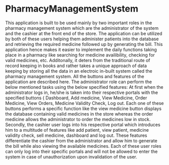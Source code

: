 # PharmacyManagementSystem
This application is built to be used mainly by two important roles in the pharmacy management system which are the administrator of the system and the cashier at the front end of the store. The application can be utilized by both of these users helping them administer patients into the database and retrieving the required medicine followed up by generating the bill. This application hence makes it easier to implement the daily functions taking place in a pharmacy like searching for medicine availibility, checking for valid medicines, etc. Additonally, it deters from the traditional route of record keeping in books and rather takes a unique approach of data keeping by storing all the data in an electroic in-built system called the pharmacy management system. All the buttons and features of the application are described here.
The administrator role can perform the below mentioned tasks using the below specified features:
At first when the administrator logs in, he/she is taken into their respective portals with the specified buttons ( Dashboard, Add medicine, View Medicine, Order Medicine, View Orders, Medicine Validity Check, Log out. Each one of these buttons performs a specific function like the view medicine button displays the database containing valid medicines in the store whereas the order medicine allows the administrator to order the medicines low in stock. 
Secondly, the cashier user logs into his respective portal which introduces him to a multitude of features like add patient, view patient, medicine validity check, sell medicine, dashboard and log out. These features differentiate the cashier from the administrator and allow him to generate the bill while also viewing the available medicines. Each of these user roles can only log into their specific portals and will not be allowed to enter the system in case of unauthorization upon invalidation of the user.
